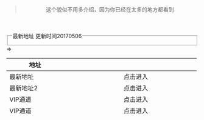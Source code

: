 <script src="http://res.layui.com/layui/build/layui.js" charset="utf-8"></script>
<link rel="stylesheet" href="http://res.layui.com/layui/build/css/layui.css" media="all">
<blockquote class="layui-elem-quote">
  <div align="center">这个貌似不用多介绍，因为你已经在太多的地方都看到</div>
</blockquote>
<fieldset class="layui-elem-field layui-field-title" style="margin-top: 50px;">
  <legend>最新地址 更新时间20170506</legend>
</fieldset>  
 
<table width="457" height="152" class="layui-table" lay-skin="line">
  <colgroup>
    <col width="150">
    <col width="150">
    <col width="200">
    <col>
  </colgroup>
  <thead>
    <tr>
      <th>地址</th>
      <th>&nbsp;</th>
      <th>&nbsp;</th>
    </tr> 
  </thead>
  <tbody>
    <tr>
      <td>最新地址</td>
      <td>&nbsp;</td>
      <td>点击进入</td>
    </tr>
    <tr>
      <td>最新地址2</td>
      <td>&nbsp;</td>
      <td>点击进入</td>
    </tr>
    =>
    <tr>
      <td>VIP通道</td>
      <td>&nbsp;</td>
      <td>点击进入</td>
    </tr>
    <tr>
      <td>VIP通道</td>
      <td>&nbsp;</td>
      <td>点击进入</td>
    </tr>
  </tbody>
</table>   
